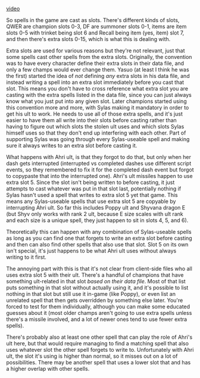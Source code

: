 [video](https://www.youtube.com/watch?v=MMrY51GZ5X4)

So spells in the game are cast as slots.  There's different kinds of slots, QWER are champion slots 0-3, DF are summoner slots 0-1, items are item slots 0-5 with trinket being slot 6 and Recall being item (yes, item) slot 7, and then there's extra slots 0-15, which is what this is dealing with.

Extra slots are used for various reasons but they're not relevant, just that some spells cast other spells from the extra slots.  Originally, the convention was to have every character define their extra slots in their data file, and only a few champs would ever change them.  Yasuo (at least I think he was the first) started the idea of *not* defining *any* extra slots in his data file, and instead writing a spell into an extra slot immediately before you cast that slot.  This means you don't have to cross reference what extra slot you are casting with the extra spells listed in the data file, since you can just always know what you just put into any given slot.  Later champions started using this convention more and more, with Sylas making it mandatory in order to get his ult to work.  He needs to use all of those extra spells, and it's just easier to have them all write into their slots before casting rather than having to figure out which slots the stolen ult uses and which slots Sylas himself uses so that they don't end up interfering with each other.  Part of supporting Sylas was going through every Sylas-useable spell and making sure it always writes to an extra slot before casting it.

What happens with Ahri ult, is that they forgot to do that, but only when her dash gets interrupted (interrupted vs completed dashes use different script events, so they remembered to fix it for the completed dash event but forgot to copypaste that into the interrupted one).  Ahri's ult missiles happen to use extra slot 5.  Since the slot isn't being written to before casting, it just attempts to cast whatever was put in that slot last, potentially nothing if Sylas hasn't used a spell that writes to extra slot 5 yet that game.  This means any Sylas-useable spells that use extra slot 5 are copyable by interrupting Ahri ult.  So far this includes Poppy ult and Shyvana dragon E (but Shyv only works with rank 2 ult, because E size scales with ult rank and each size is a unique spell, they just happen to sit in slots 4, 5, and 6).

Theoretically this can happen with any combination of Sylas-useable spells as long as you can find one that forgets to write an extra slot before casting and then can also find other spells that also use that slot.  Slot 5 on its own isn't special, it's just happens to be what Ahri ult uses without always writing to it first.

The annoying part with this is that it's not clear from client-side files who all uses extra slot 5 with their ult.  There's a handful of champions that have something ult-related in that slot *based on their data file*.  Most of that list puts something in that slot without actually using it, and it's possible to list nothing in that slot but still use it in-game (like Poppy), or even list an unrelated spell that then gets overridden by something else later.  You're forced to test for them individually, although you can make some educated guesses about it (most older champs aren't going to use extra spells unless there's a missile involved, and a lot of newer ones tend to use fewer extra spells).

There's probably also at least one other spell that can play the role of Ahri's ult here, but that would require managing to find a matching spell that also uses whatever slot the other spell forgets to write to.  Unfortunately with Ahri ult, the slot it's using is higher than normal, so it misses out on a lot of possibilities.  There may be another spell that uses a lower slot that and has a higher overlap with other spells.
